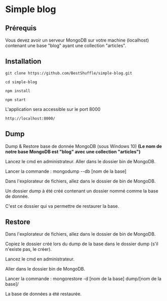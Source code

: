 
# Simple blog

## Prérequis

Vous devez avoir un serveur MongoDB sur votre machine (localhost) contenant une base "blog" ayant une collection "articles".

## Installation

    git clone https://github.com/BestShuffle/simple-blog.git

    cd simple-blog

    npm install

    npm start

L'application sera accessible sur le port 8000

    http://localhost:8000/

## Dump

Dump & Restore base de donnée MongoDB (sous Windows 10)
**(Le nom de notre base MongoDB est "blog" avec une collection "articles")**
  
Lancez le cmd en administrateur.
Aller dans le dossier bin de MongoDB.

Lancer la commande : mongodump --db [nom de la base]

Dans l'explorateur de fichiers, allez dans le dossier de bin de MongoDB.

Un dossier dump à été créé contenant un dossier nommé comme la base de donnée.

C'est ce dossier qui va permettre de restaurer la base.

## Restore

Dans l'explorateur de fichiers, allez dans le dossier de bin de MongoDB.

Copiez le dossier créé lors du dump de la base dans le dossier dump (s'il n'existe pas, le créer).

Lancez le cmd en administrateur.

Aller dans le dossier bin de MongoDB.

Lancer la commande : mongorestore -d [nom de la base] dump/[nom de la base]/

La base de données a été restaurée.

